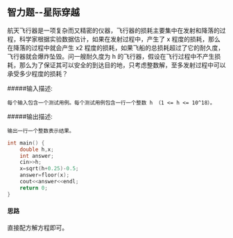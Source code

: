 ## 智力题--星际穿越

航天飞行器是一项复杂而又精密的仪器，飞行器的损耗主要集中在发射和降落的过程，科学家根据实验数据估计，如果在发射过程中，产生了 x 程度的损耗，那么在降落的过程中就会产生 x2 程度的损耗，如果飞船的总损耗超过了它的耐久度，飞行器就会爆炸坠毁。问一艘耐久度为 h 的飞行器，假设在飞行过程中不产生损耗，那么为了保证其可以安全的到达目的地，只考虑整数解，至多发射过程中可以承受多少程度的损耗？

#####输入描述:

```
每个输入包含一个测试用例。每个测试用例包含一行一个整数 h （1 <= h <= 10^18）。
```

#####输出描述:

```
输出一行一个整数表示结果。
```

```c++
int main() {
    double h,x;
    int answer;
    cin>>h;
    x=sqrt(h+0.25)-0.5;
    answer=floor(x);
    cout<<answer<<endl;
    return 0;
}
```

#### 思路 

直接配方解方程即可。